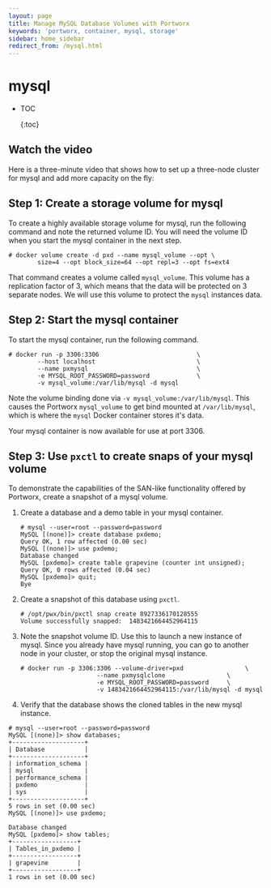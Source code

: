 ```yaml
---
layout: page
title: Manage MySQL Database Volumes with Portworx
keywords: 'portworx, container, mysql, storage'
sidebar: home_sidebar
redirect_from: /mysql.html
---
```


# mysql

* TOC

  {:toc}

## Watch the video

Here is a three-minute video that shows how to set up a three-node cluster for mysql and add more capacity on the fly:

## Step 1: Create a storage volume for mysql

To create a highly available storage volume for mysql, run the following command and note the returned volume ID. You will need the volume ID when you start the mysql container in the next step.

```text
# docker volume create -d pxd --name mysql_volume --opt \
        size=4 --opt block_size=64 --opt repl=3 --opt fs=ext4
```

That command creates a volume called `mysql_volume`. This volume has a replication factor of 3, which means that the data will be protected on 3 separate nodes. We will use this volume to protect the `mysql` instances data.

## Step 2: Start the mysql container

To start the mysql container, run the following command.

```text
# docker run -p 3306:3306                           \
        --host localhost                            \
        --name pxmysql                              \
        -e MYSQL_ROOT_PASSWORD=password             \
        -v mysql_volume:/var/lib/mysql -d mysql
```

Note the volume binding done via `-v mysql_volume:/var/lib/mysql`. This causes the Portworx `mysql_volume` to get bind mounted at `/var/lib/mysql`, which is where the `mysql` Docker container stores it's data.

Your mysql container is now available for use at port 3306.

## Step 3: Use `pxctl` to create snaps of your mysql volume

To demonstrate the capabilities of the SAN-like functionality offered by Portworx, create a snapshot of a mysql volume.

1. Create a database and a demo table in your mysql container.

   ```text
   # mysql --user=root --password=password
   MySQL [(none)]> create database pxdemo;
   Query OK, 1 row affected (0.00 sec)
   MySQL [(none)]> use pxdemo;
   Database changed
   MySQL [pxdemo]> create table grapevine (counter int unsigned);
   Query OK, 0 rows affected (0.04 sec)
   MySQL [pxdemo]> quit;
   Bye
   ```

2. Create a snapshot of this database using `pxctl`.

   ```text
   # /opt/pwx/bin/pxctl snap create 8927336170128555
   Volume successfully snapped:  1483421664452964115
   ```

3. Note the snapshot volume ID. Use this to launch a new instance of mysql. Since you already have mysql running, you can go to another node in your cluster, or stop the original mysql instance.

   ```text
   # docker run -p 3306:3306 --volume-driver=pxd                 \
                        --name pxmysqlclone                 \
                        -e MYSQL_ROOT_PASSWORD=password     \
                        -v 1483421664452964115:/var/lib/mysql -d mysql
   ```

4. Verify that the database shows the cloned tables in the new mysql instance.

```text
# mysql --user=root --password=password
MySQL [(none)]> show databases;
+--------------------+
| Database           |
+--------------------+
| information_schema |
| mysql              |
| performance_schema |
| pxdemo             |
| sys                |
+--------------------+
5 rows in set (0.00 sec)
MySQL [(none)]> use pxdemo;

Database changed
MySQL [pxdemo]> show tables;
+------------------+
| Tables_in_pxdemo |
+------------------+
| grapevine        |
+------------------+
1 rows in set (0.00 sec)
```

